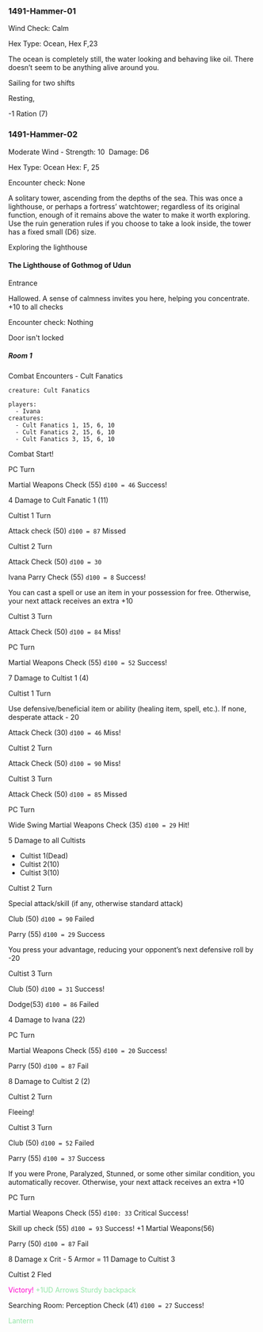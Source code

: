 ### 1491-Hammer-01

Wind Check: Calm

Hex Type: Ocean, Hex F,23

The ocean is completely still, the water looking and behaving like oil. There doesn’t seem to be anything alive around you.

Sailing for two shifts

Resting, 

-1 Ration (7)

### 1491-Hammer-02

Moderate Wind - Strength: 10  Damage: D6 

Hex Type: Ocean  Hex: F, 25

Encounter check: None

A solitary tower, ascending from the depths of the sea. This was once a lighthouse, or perhaps a fortress’ watchtower; regardless of its original function, enough of it remains above the water to make it worth exploring. Use the ruin generation rules if you choose to take a look inside, the tower has a fixed small (D6) size.

Exploring the lighthouse

#### The Lighthouse of Gothmog of Udun

Entrance

Hallowed. A sense of calmness invites you here, helping you concentrate. +10 to all checks

Encounter check: Nothing

Door isn't locked
##### Room 1

Combat Encounters - Cult Fanatics

```statblock
creature: Cult Fanatics
```

```encounter
players:
  - Ivana
creatures:
  - Cult Fanatics 1, 15, 6, 10
  - Cult Fanatics 2, 15, 6, 10
  - Cult Fanatics 3, 15, 6, 10
```

Combat Start!

PC Turn

Martial Weapons Check (55) `d100 = 46` Success!

4 Damage to Cult Fanatic 1 (11)

Cultist 1 Turn

Attack check (50) `d100 = 87` Missed

Cultist 2 Turn

Attack Check (50) `d100 = 30`

Ivana Parry Check (55) `d100 = 8` Success!

You can cast a spell or use an item in your possession for free. Otherwise, your next attack receives an extra +10

Cultist 3 Turn

Attack Check (50) `d100 = 84` Miss!

PC Turn

Martial Weapons Check (55) `d100 = 52` Success!

7 Damage to Cultist 1 (4)

Cultist 1 Turn

Use defensive/beneficial item or ability (healing item, spell, etc.). If none, desperate attack - 20

Attack Check (30) `d100 = 46` Miss!

Cultist 2 Turn

Attack Check (50) `d100 = 90` Miss!

Cultist 3 Turn

Attack Check (50) `d100 = 85` Missed

PC Turn

Wide Swing 
Martial Weapons Check (35) `d100 = 29` Hit!

5 Damage to all Cultists
- Cultist 1(Dead)
- Cultist 2(10)
- Cultist 3(10)

Cultist 2 Turn

Special attack/skill (if any, otherwise standard attack)

Club (50) `d100 = 90` Failed

Parry (55) `d100 = 29` Success

You press your advantage, reducing your opponent’s next defensive roll by -20

Cultist 3 Turn

Club (50) `d100 = 31` Success!

Dodge(53) `d100 = 86` Failed

4 Damage to Ivana (22)

PC Turn

Martial Weapons Check (55) `d100 = 20` Success!

Parry (50) `d100 = 87` Fail

8 Damage to Cultist 2 (2)

Cultist 2 Turn

Fleeing!

Cultist 3 Turn

Club (50) `d100 = 52` Failed

Parry (55) `d100 = 37` Success

If you were Prone, Paralyzed, Stunned, or some other similar condition, you automatically recover. Otherwise, your next attack receives an extra +10

PC Turn

Martial Weapons Check (55) `d100: 33` Critical Success!

Skill up check (55) `d100 = 93` Success! 
+1 Martial Weapons(56)

Parry (50) `d100 = 87` Fail

8 Damage x Crit - 5 Armor = 11 Damage to Cultist 3

Cultist 2 Fled 

<font color="#ff00cc">Victory!</font>
<font color="#92E6A7">+1UD Arrows</font>
<font color="#92E6A7">Sturdy backpack</font>

Searching Room: Perception Check (41) `d100 = 27` Success!

<font color="#92E6A7">Lantern</font>


